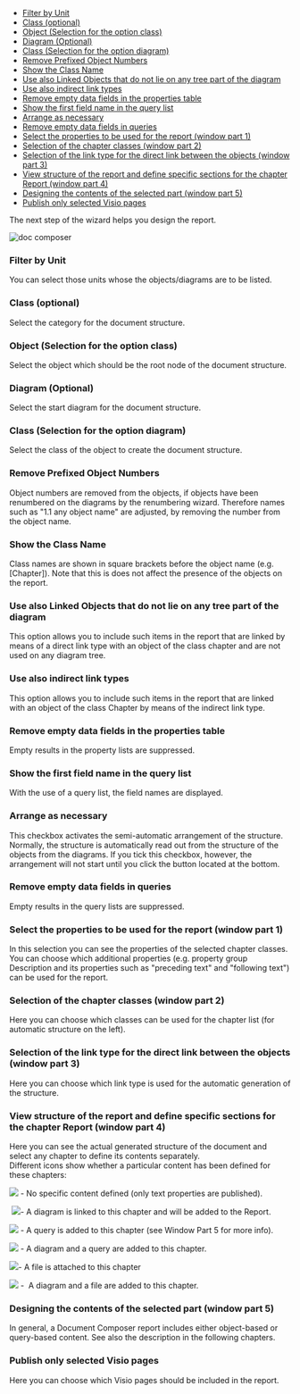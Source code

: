 
-   [Filter by Unit](#filter-by-unit)
-   [Class (optional)](#class-optional)
-   [Object (Selection for the option class)](#object-selection-for-the-option-class)
-   [Diagram (Optional)](#diagram-optional)
-   [Class (Selection for the option diagram)](#class-selection-for-the-option-diagram)
-   [Remove Prefixed Object Numbers](#remove-prefixed-object-numbers)
-   [Show the Class Name](#show-the-class-name)
-   [Use also Linked Objects that do not lie on any tree part of the diagram](#use-also-linked-objects-that-do-not-lie-on-any-tree-part-of-the-diagram)
-   [Use also indirect link types](#use-also-indirect-link-types)
-   [Remove empty data fields in the properties table](#remove-empty-data-fields-in-the-properties-table)
-   [Show the first field name in the query list](#show-the-first-field-name-in-the-query-list)
-   [Arrange as necessary](#arrange-as-necessary)
-   [Remove empty data fields in queries](#remove-empty-data-fields-in-queries)
-   [Select the properties to be used for the report (window part 1)](#select-the-properties-to-be-used-for-the-report-window-part-1)
-   [Selection of the chapter classes (window part 2)](#selection-of-the-chapter-classes-window-part-2)
-   [Selection of the link type for the direct link between the objects
    (window part 3)](#selection-of-the-link-type-for-the-direct-link-between-the-objects-window-part-3)
-   [View structure of the report and define specific sections for the
    chapter Report (window part 4)](#view-structure-of-the-report-and-define-specific-sections-for-the-chapter-report-window-part-4)
-   [Designing the contents of the selected part (window part 5)](#designing-the-contents-of-the-selected-part-window-part-5)
-   [Publish only selected Visio pages](#publish-only-selected-visio-pages)

The next step of the wizard helps you design the report.

![doc composer](//images.ctfassets.net/6mz8d8cle1nl/1uJA5cB7HDNEBYTFtBDkSD/dfc359232f4ad96323194aaca5c85d62/doc_composer.png)

### Filter by Unit

You can select those units whose the objects/diagrams are to be listed.

### Class (optional)

Select the category for the document structure.

### Object (Selection for the option class)

Select the object which should be the root node of the document
structure.

### Diagram (Optional)

Select the start diagram for the document structure.

### Class (Selection for the option diagram)

Select the class of the object to create the document structure.

### Remove Prefixed Object Numbers

Object numbers are removed from the objects, if objects have been
renumbered on the diagrams by the renumbering wizard. Therefore names
such as "1.1 any object name" are adjusted, by removing the number from
the object name.

### Show the Class Name

Class names are shown in square brackets before the object name (e.g.
\[Chapter\]). Note that this is does not affect the presence of the
objects on the report.

### Use also Linked Objects that do not lie on any tree part of the diagram

This option allows you to include such items in the report that are
linked by means of a direct link type with an object of the class
chapter and are not used on any diagram tree.

### Use also indirect link types

This option allows you to include such items in the report that are
linked with an object of the class Chapter by means of the indirect link
type.

### Remove empty data fields in the properties table

Empty results in the property lists are suppressed.

### Show the first field name in the query list

With the use of a query list, the field names are displayed.

### Arrange as necessary

This checkbox activates the semi-automatic arrangement of the structure.
Normally, the structure is automatically read out from the structure of
the objects from the diagrams. If you tick this checkbox, however, the
arrangement will not start until you click the button located at the
bottom.

### Remove empty data fields in queries

Empty results in the query lists are suppressed.

### Select the properties to be used for the report (window part 1)

In this selection you can see the properties of the selected chapter
classes. You can choose which additional properties (e.g. property group
Description and its properties such as "preceding text" and "following
text") can be used for the report.

### Selection of the chapter classes (window part 2)

Here you can choose which classes can be used for the chapter list (for
automatic structure on the left).

### Selection of the link type for the direct link between the objects (window part 3)

Here you can choose which link type is used for the automatic generation
of the structure.

### View structure of the report and define specific sections for the chapter Report (window part 4)

Here you can see the actual generated structure of the document and
select any chapter to define its contents separately.  
Different icons show whether a particular content has been defined for
these chapters:

![](//images.ctfassets.net/utx1h0gfm1om/6ayFY23wmQIcqqyouSC4ak/8d39d4dc21ebe48a54e58bc3ae6ec982/329626.png) - No specific content defined (only
text properties are published).

 ![](//images.ctfassets.net/utx1h0gfm1om/5koedrYdossgcymiCAAAam/fa8fe6456b3093420aadfbbe9d1ae62e/329619.png)- A diagram is linked to this chapter
and will be added to the Report.

![](//images.ctfassets.net/utx1h0gfm1om/6gyQklTGBaWIuq80sAmm2q/30242b40b6363608ad6368c20f2e868c/328670.png) - A query is added to this chapter
(see Window Part 5 for more info).

![](//images.ctfassets.net/utx1h0gfm1om/LxcVf6sQ2iymGSymWm4a2/7fe8aeec465f24558915df1cf6f34a16/328668.png) - A diagram and a query are added to
this chapter.

![](//images.ctfassets.net/utx1h0gfm1om/ZtRcWUbXyKCmms8Y4sSOK/3a0a0d77cb73da5f98f7214b358140ed/329612.png)- A file is attached to this chapter

![](//images.ctfassets.net/utx1h0gfm1om/6PjzGrquvC0mAoemOmeiGO/07d05b986611b1c4a700641455b100f0/329606.png) -  A diagram and a file are added to
this chapter.

### Designing the contents of the selected part (window part 5)

In general, a Document Composer report includes either object-based or
query-based content. See also the description in the following chapters.

### Publish only selected Visio pages

Here you can choose which Visio pages should be included in the report.

